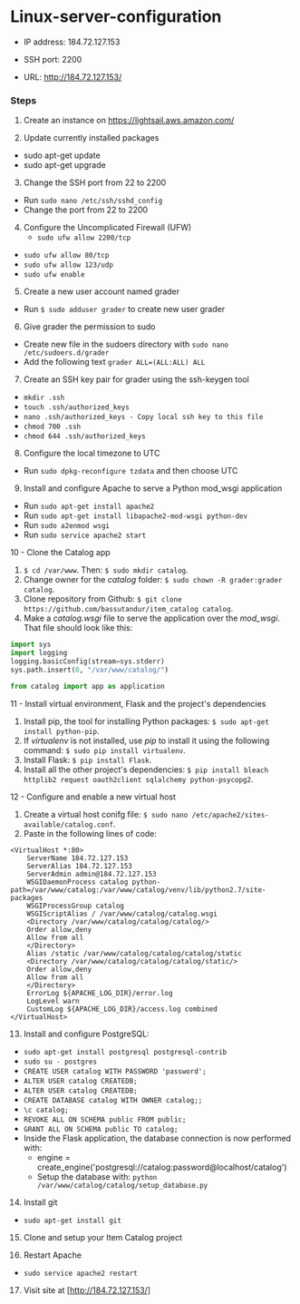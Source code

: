 # Linux-server-configuration

- IP address: 184.72.127.153

- SSH port: 2200

- URL: http://184.72.127.153/

### Steps

1. Create an instance on https://lightsail.aws.amazon.com/

2. Update currently installed packages
  - sudo apt-get update
  - sudo apt-get upgrade

3. Change the SSH port from 22 to 2200
  - Run `sudo nano /etc/ssh/sshd_config`
  - Change the port from 22 to 2200

4. Configure the Uncomplicated Firewall (UFW) 
   - `sudo ufw allow 2200/tcp`
  - `sudo ufw allow 80/tcp`
  - `sudo ufw allow 123/udp`
  - `sudo ufw enable`

5. Create a new user account named grader
  - Run `$ sudo adduser grader` to create new user grader

6. Give grader the permission to sudo
  - Create new file in the sudoers directory with `sudo nano /etc/sudoers.d/grader`
  - Add the following text `grader ALL=(ALL:ALL) ALL`

7. Create an SSH key pair for grader using the ssh-keygen tool
  - `mkdir .ssh`
  - `touch .ssh/authorized_keys`
  - `nano .ssh/authorized_keys - Copy local ssh key to this file`
  - `chmod 700 .ssh`
  - `chmod 644 .ssh/authorized_keys`

8. Configure the local timezone to UTC
  - Run `sudo dpkg-reconfigure tzdata` and then choose UTC

9. Install and configure Apache to serve a Python mod_wsgi application
  - Run `sudo apt-get install apache2`
  - Run `sudo apt-get install libapache2-mod-wsgi python-dev`
  - Run `sudo a2enmod wsgi`
  - Run `sudo service apache2 start`


10 - Clone the Catalog app
  1. `$ cd /var/www`. Then: `$ sudo mkdir catalog`.
  2. Change owner for the *catalog* folder: `$ sudo chown -R grader:grader catalog`.
  3. Clone repository from Github: `$ git clone https://github.com/bassutandur/item_catalog catalog`.
  4. Make a *catalog.wsgi* file to serve the application over the *mod_wsgi*. That file should look like this:
```python
import sys
import logging
logging.basicConfig(stream=sys.stderr)
sys.path.insert(0, "/var/www/catalog/")

from catalog import app as application
```

11 - Install virtual environment, Flask and the project's dependencies

  1. Install pip, the tool for installing Python packages: `$ sudo apt-get install python-pip`.
  2. If *virtualenv* is not installed, use *pip* to install it using the following command: `$ sudo pip install virtualenv`.
  3. Install Flask: `$ pip install Flask`.
  4. Install all the other project's dependencies: `$ pip install bleach httplib2 request oauth2client sqlalchemy python-psycopg2`.

12 - Configure and enable a new virtual host

  1. Create a virtual host conifg file: `$ sudo nano /etc/apache2/sites-available/catalog.conf`.
  2. Paste in the following lines of code:
```
<VirtualHost *:80>
	ServerName 184.72.127.153
	ServerAlias 184.72.127.153
	ServerAdmin admin@184.72.127.153
	WSGIDaemonProcess catalog python-path=/var/www/catalog:/var/www/catalog/venv/lib/python2.7/site-packages
	WSGIProcessGroup catalog
	WSGIScriptAlias / /var/www/catalog/catalog.wsgi
	<Directory /var/www/catalog/catalog/catalog/>
	Order allow,deny
	Allow from all
	</Directory>
	Alias /static /var/www/catalog/catalog/catalog/static
	<Directory /var/www/catalog/catalog/catalog/static/>
	Order allow,deny
	Allow from all
	</Directory>
	ErrorLog ${APACHE_LOG_DIR}/error.log
	LogLevel warn
	CustomLog ${APACHE_LOG_DIR}/access.log combined
</VirtualHost>
```


13. Install and configure PostgreSQL:
  - `sudo apt-get install postgresql postgresql-contrib`
  - `sudo su - postgres`
  - `CREATE USER catalog WITH PASSWORD 'password';`
  - `ALTER USER catalog CREATEDB;`
  - `ALTER USER catalog CREATEDB;`
  - `CREATE DATABASE catalog WITH OWNER catalog;;`
  - `\c catalog;`
  - `REVOKE ALL ON SCHEMA public FROM public;`
  - `GRANT ALL ON SCHEMA public TO catalog;`
- Inside the Flask application, the database connection is now performed with:
  - engine = create_engine('postgresql://catalog:password@localhost/catalog')
  - Setup the database with: `python /var/www/catalog/catalog/setup_database.py`

14. Install git
  - `sudo apt-get install git`


15. Clone and setup your Item Catalog project

16. Restart Apache
  - `sudo service apache2 restart`

17. Visit site at [http://184.72.127.153/]
